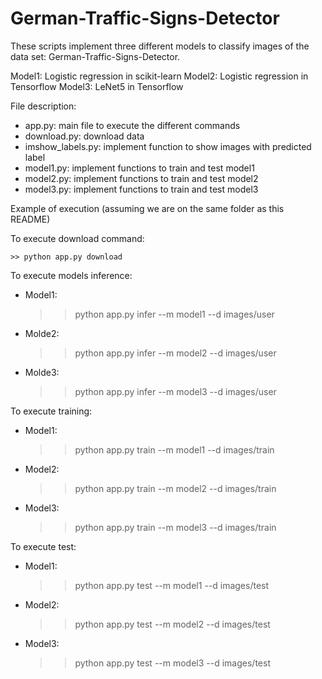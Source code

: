 # German-Traffic-Signs-Detector

These scripts implement three different models to classify images of the data set: German-Traffic-Signs-Detector.

Model1: Logistic regression in scikit-learn
Model2: Logistic regression in Tensorflow
Model3: LeNet5 in Tensorflow

File description:

- app.py: main file to execute the different commands
- download.py: download data
- imshow_labels.py: implement function to show images with predicted label
- model1.py: implement functions to train and test model1
- model2.py: implement functions to train and test model2
- model3.py: implement functions to train and test model3


Example of execution (assuming we are on the same folder as this README)

To execute download command:

	>> python app.py download

To execute models inference:

- Model1:
	>> python app.py infer --m model1 --d images/user
- Molde2:
	>> python app.py infer --m model2 --d images/user
- Molde3:
	>> python app.py infer --m model3 --d images/user


To execute training:

- Model1:
	>> python app.py train --m model1 --d images/train
- Model2:
	>> python app.py train --m model2 --d images/train
- Model3:
	>> python app.py train --m model3 --d images/train

To execute test:

- Model1:
	>> python app.py test --m model1 --d images/test
- Model2:
	>> python app.py test --m model2 --d images/test
- Model3:
	>> python app.py test --m model3 --d images/test